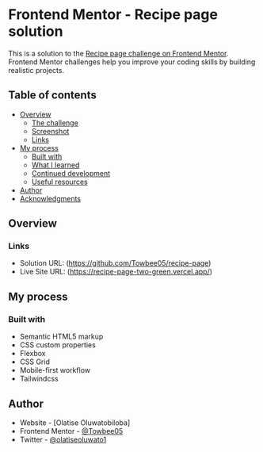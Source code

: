# Frontend Mentor - Recipe page solution

This is a solution to the [Recipe page challenge on Frontend Mentor](https://www.frontendmentor.io/challenges/recipe-page-KiTsR8QQKm). Frontend Mentor challenges help you improve your coding skills by building realistic projects. 

## Table of contents

- [Overview](#overview)
  - [The challenge](#the-challenge)
  - [Screenshot](#screenshot)
  - [Links](#links)
- [My process](#my-process)
  - [Built with](#built-with)
  - [What I learned](#what-i-learned)
  - [Continued development](#continued-development)
  - [Useful resources](#useful-resources)
- [Author](#author)
- [Acknowledgments](#acknowledgments)

## Overview

### Links

- Solution URL: (https://github.com/Towbee05/recipe-page)
- Live Site URL: (https://recipe-page-two-green.vercel.app/)

## My process

### Built with

- Semantic HTML5 markup
- CSS custom properties
- Flexbox
- CSS Grid
- Mobile-first workflow
- Tailwindcss

## Author

- Website - [Olatise Oluwatobiloba]
- Frontend Mentor - [@Towbee05](https://www.frontendmentor.io/profile/Towbee05)
- Twitter - [@olatiseoluwato1](https://www.twitter.com/olatiseoluwato1)
